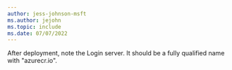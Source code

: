 ```yaml
---
author: jess-johnson-msft
ms.author: jejohn
ms.topic: include
ms.date: 07/07/2022
---
```


After deployment, note the Login server. It should be a fully qualified name with "azurecr.io".

